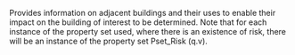 Provides information on adjacent buildings and their uses to enable their impact on the building of interest to be determined. Note that for each instance of the property set used, where there is an existence of risk, there will be an instance of the property set Pset_Risk (q.v).

<!-- end of short definition -->

